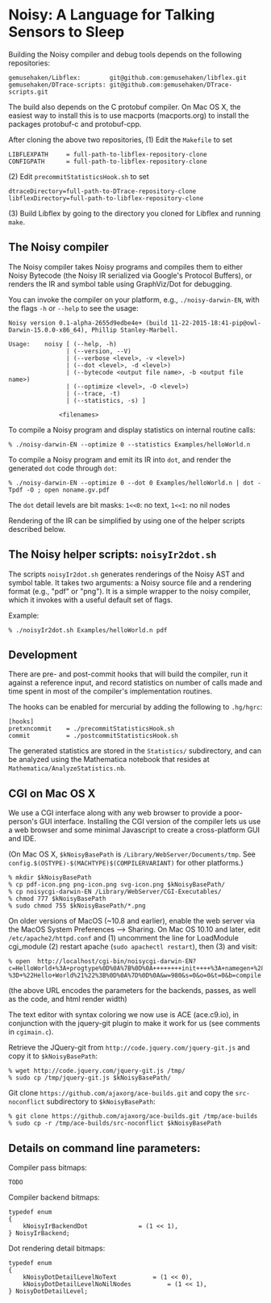 Noisy: A Language for Talking Sensors to Sleep
==============================================

Building the Noisy compiler and debug tools depends on the following repositories:

	gemusehaken/Libflex:		git@github.com:gemusehaken/libflex.git
	gemusehaken/DTrace-scripts:	git@github.com:gemusehaken/DTrace-scripts.git

The build also depends on the C protobuf compiler. On Mac OS X, the easiest way to
install this is to use macports (macports.org) to install the packages protobuf-c 
and protobuf-cpp.

After cloning the above two repositories, 
(1) Edit the `Makefile` to set

	LIBFLEXPATH     = full-path-to-libflex-repository-clone 
	CONFIGPATH      = full-path-to-libflex-repository-clone


(2) Edit `precommitStatisticsHook.sh` to set

	dtraceDirectory=full-path-to-DTrace-repository-clone
	libflexDirectory=full-path-to-libflex-repository-clone

(3) Build Libflex by going to the directory you cloned for Libflex and running `make`.


The Noisy compiler
------------------
The Noisy compiler takes Noisy programs and compiles them to either
Noisy Bytecode (the Noisy IR serialized via Google's Protocol
Buffers), or renders the IR and symbol table using GraphViz/Dot for
debugging.

You can invoke the compiler on your platform, e.g., `./noisy-darwin-EN`,
with the flags `-h` or `--help` to see the usage:

	Noisy version 0.1-alpha-2655d9edbe4e+ (build 11-22-2015-18:41-pip@owl-Darwin-15.0.0-x86_64), Phillip Stanley-Marbell.
	
	Usage:    noisy [ (--help, -h)                                       
	                | (--version, --V)                                   
	                | (--verbose <level>, -v <level>)                    
	                | (--dot <level>, -d <level>)                        
	                | (--bytecode <output file name>, -b <output file name>)
	                | (--optimize <level>, -O <level>)                   
	                | (--trace, -t)                                      
	                | (--statistics, -s) ]                               
	                                                                     
	              <filenames>

To compile a Noisy program and display statistics on internal
routine calls:

	% ./noisy-darwin-EN --optimize 0 --statistics Examples/helloWorld.n

To compile a Noisy program and emit its IR into `dot`, and render
the generated `dot` code through `dot`:

	% ./noisy-darwin-EN --optimize 0 --dot 0 Examples/helloWorld.n | dot -Tpdf -O ; open noname.gv.pdf

The `dot` detail levels are bit masks: `1<<0`: no text, `1<<1`: no nil nodes

Rendering of the IR can be simplified by using one of the helper
scripts described below.



The Noisy helper scripts: `noisyIr2dot.sh`
------------------------------------------
The scripts `noisyIr2dot.sh` generates renderings of the Noisy AST
and symbol table. It takes two arguments: a Noisy source file and
a rendering format (e.g., "pdf" or "png").  It is a simple wrapper
to the noisy compiler, which it invokes with a useful default set 
of flags.

Example:

	% ./noisyIr2dot.sh Examples/helloWorld.n pdf


Development
-----------
There are pre- and post-commit hooks that will build the compiler,
run it against a reference input, and record statistics on number
of calls made and time spent in most of the compiler's implementation
routines.

The hooks can be enabled for mercurial by adding the following to
`.hg/hgrc`:

	[hooks]
	pretxncommit    = ./precommitStatisticsHook.sh
	commit          = ./postcommitStatisticsHook.sh

The generated statistics are stored in the `Statistics/` subdirectory,
and can be analyzed using the Mathematica notebook that resides at
`Mathematica/AnalyzeStatistics.nb`.


CGI on Mac OS X
---------------
We use a CGI interface along with any web browser to provide a
poor-person's GUI interface. Installing the CGI version of the
compiler lets us use a web browser and some minimal Javascript to
create a cross-platform GUI and IDE.

(On Mac OS X, `$kNoisyBasePath` is `/Library/WebServer/Documents/tmp`.
See `config.$(OSTYPE)-$(MACHTYPE)$(COMPILERVARIANT)` for other
platforms.)

	% mkdir $kNoisyBasePath
	% cp pdf-icon.png png-icon.png svg-icon.png $kNoisyBasePath/
	% cp noisycgi-darwin-EN /Library/WebServer/CGI-Executables/
	% chmod 777 $kNoisyBasePath
	% sudo chmod 755 $kNoisyBasePath/*.png

On older versions of MacOS (~10.8 and earlier), enable the web
server via the MacOS System Preferences --> Sharing. On Mac OS 10.10
and later, edit `/etc/apache2/httpd.conf` and (1) uncomment the line
for LoadModule cgi_module (2) restart apache (`sudo apachectl restart`),
then (3) and visit:

	% open  http://localhost/cgi-bin/noisycgi-darwin-EN?c=HelloWorld+%3A+progtype%0D%0A%7B%0D%0A++++++++init++++%3A+namegen+%28list+of+string%29%3A%28list+of+string%29%3B%0D%0A%7D%0D%0A%0D%0Ainit+%3D%0D%0A%7B%0D%0A++++++++print+%3A%3D+name2chan+string+%22system.print%22+0.0%3B%0D%0A++++++++print+%3C-%3D+%22Hello+World%21%22%3B%0D%0A%7D%0D%0A&w=980&s=0&o=0&t=0&b=compile

(the above URL encodes the parameters for the backends, passes, as
well as the code, and html render width)

The text editor with syntax coloring we now use is ACE (ace.c9.io),
in conjunction with the jquery-git plugin to make it work for us
(see comments in `cgimain.c`).

Retrieve the JQuery-git from `http://code.jquery.com/jquery-git.js`
and copy it to `$kNoisyBasePath`:

	% wget http://code.jquery.com/jquery-git.js /tmp/
	% sudo cp /tmp/jquery-git.js $kNoisyBasePath/

Git clone `https://github.com/ajaxorg/ace-builds.git` and copy the `src-noconflict` subdirectory to `$kNoisyBasePath`:

	% git clone https://github.com/ajaxorg/ace-builds.git /tmp/ace-builds
	% sudo cp -r /tmp/ace-builds/src-noconflict $kNoisyBasePath



Details on command line parameters:
-----------------------------------
Compiler pass bitmaps:

	TODO


Compiler backend bitmaps:

	typedef enum
	{
		kNoisyIrBackendDot				= (1 << 1),
	} NoisyIrBackend;


Dot rendering detail bitmaps:

	typedef enum
	{
		kNoisyDotDetailLevelNoText			= (1 << 0),
		kNoisyDotDetailLevelNoNilNodes			= (1 << 1),
	} NoisyDotDetailLevel;
